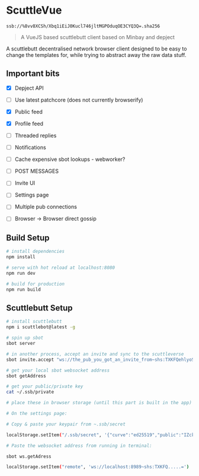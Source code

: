 # ScuttleVue

`ssb://%8vv8XCSh/Xbq1iEiJ0Kucl746jltMGPOduqOE3CYQ3Q=.sha256`

> A VueJS based scuttlebutt client based on Minbay and depject

A scuttlebutt decentralised network browser client designed to be easy to change the templates for, while trying to abstract away the raw data stuff.


## Important bits

- [x] Depject API
- [ ] Use latest patchcore (does not currently browserify)
- [x] Public feed
- [x] Profile feed
- [ ] Threaded replies
- [ ] Notifications
- [ ] Cache expensive sbot lookups - webworker?
- [ ] POST MESSAGES
- [ ] Invite UI
- [ ] Settings page
- [ ] Multiple pub connections
- [ ] Browser -> Browser direct gossip


## Build Setup

``` bash
# install dependencies
npm install

# serve with hot reload at localhost:8080
npm run dev

# build for production
npm run build

```

## Scuttlebutt Setup

``` bash
# install scuttlebutt
npm i scuttlebot@latest -g

# spin up sbot
sbot server

# in another process, accept an invite and sync to the scuttleverse
sbot invite.accept "ws://the_pub_you_got_an_invite_from~shs:TXKFQehlyoS_invite_code_blah_blah="

# get your local sbot websocket address
sbot getAddress

# get your public/private key
cat ~/.ssb/private

# place these in browser storage (until this part is built in the app)

# On the settings page:

# Copy & paste your keypair from ~.ssb/secret

localStorage.setItem("/.ssb/secret", '{"curve":"ed25519","public":"IZckcDcgB....."}')

# Paste the websocket address from running in terminal:

sbot ws.getAdress

localStorage.setItem("remote", 'ws://localhost:8989~shs:TXKFQ.....=')
```
